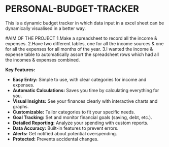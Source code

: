
# PERSONAL-BUDGET-TRACKER
This is a dynamic budget tracker in which data input in a excel sheet can be dynamically visualised in a better way.

#AIM OF THE PROJECT
1.Make a spreadsheet to record all the income & expenses.
2.Have two different tables, one for all the income sources & one for all the expenses for all months of the year.
3.I wanted the income & expense table to automatically assort the spreadsheet rows which had all the incomes & expenses combined.

**Key Features:**
*   **Easy Entry:** Simple to use, with clear categories for income and expenses.
*   **Automatic Calculations:** Saves you time by calculating everything for you.
*   **Visual Insights:** See your finances clearly with interactive charts and graphs.
*   **Customizable:** Tailor categories to fit your specific needs.
*   **Goal Tracking:** Set and monitor financial goals (saving, debt, etc.).
*   **Detailed Reporting:** Analyze your spending with custom reports.
*   **Data Accuracy:** Built-in features to prevent errors.
*   **Alerts:** Get notified about potential overspending.
*   **Protected:** Prevents accidental changes.

